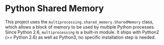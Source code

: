 # Python Shared Memory

This project uses the `multiprocessing.shared_memory.SharedMemory` class, which allows a block of memory to be used by multiple Python processes. Since Python 2.6, `multiprocessing` is a built-in module. It ships with Python2 (>= Python 2.6) as well as Python3, no specific installation step is needed.
